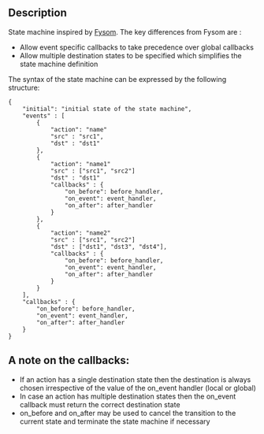 Description
----------
State machine inspired by [Fysom](https://pypi.python.org/pypi/fysom). The key differences from Fysom are :
 - Allow event specific callbacks to take precedence over global callbacks
 - Allow multiple destination states to be specified which simplifies the state
   machine definition

The syntax of the state machine can be expressed by the following structure:
```
{
    "initial": "initial state of the state machine",
    "events" : [
        {
            "action": "name"
            "src" : "src1",
            "dst" : "dst1"
        },
        {
            "action": "name1"
            "src" : ["src1", "src2"]
            "dst" : "dst1"
            "callbacks" : {
                "on_before": before_handler,
                "on_event": event_handler,
                "on_after": after_handler
            }
        },
        {
            "action": "name2"
            "src" : ["src1", "src2"]
            "dst" : ["dst1", "dst3", "dst4"],
            "callbacks" : {
                "on_before": before_handler,
                "on_event": event_handler,
                "on_after": after_handler
            }
        }
    ],
    "callbacks" : {
        "on_before": before_handler,
        "on_event": event_handler,
        "on_after": after_handler
    }
}
```

A note on the callbacks:
------------------
- If an action has a single destination state then the destination is always
    chosen irrespective of the value of the on_event handler (local or global)
- In case an action has multiple destination states then the on_event callback
    must return the correct destination state
- on_before and on_after may be used to cancel the transition to the current
    state and terminate the state machine if necessary
